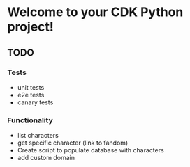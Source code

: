 
# Welcome to your CDK Python project!

## TODO

### Tests
- unit tests
- e2e tests
- canary tests

### Functionality
- list characters 
- get specific character (link to fandom)
- Create script to populate database with characters
- add custom domain

